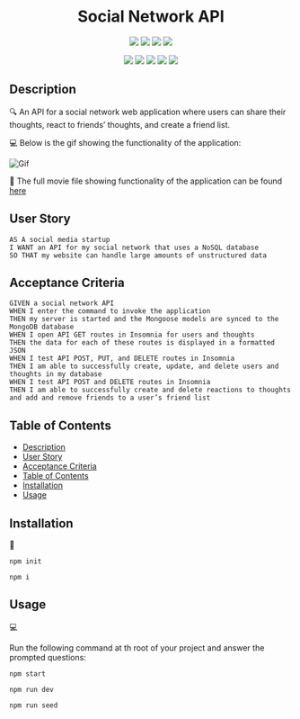 <h1 align="center">Social Network API</h1>
   
  
<p align="center">
    <img src="https://img.shields.io/github/repo-size/nguyendinhkhanhha296/Social-Network-API" />
    <img src="https://img.shields.io/github/languages/top/nguyendinhkhanhha296/Social-Network-API"  />
    <img src="https://img.shields.io/github/issues/nguyendinhkhanhha296/Social-Network-API" />
    <img src="https://img.shields.io/github/last-commit/nguyendinhkhanhha296/Social-Network-API" >
</p>
  
<p align="center">
    <img src="https://img.shields.io/badge/Javascript-yellow" />
    <img src="https://img.shields.io/badge/Insomnia-purple"  />
    <img src="https://img.shields.io/badge/-Node.js-green" />
    <img src="https://img.shields.io/badge/-json-red" >
    <img src="https://img.shields.io/badge/-mongoose-orange" />
</p>
   
## Description
  
🔍 An API for a social network web application where users can share their thoughts, react to friends’ thoughts, and create a friend list.  
  
💻 Below is the gif showing the functionality of the application:
  
![Gif]()
  
🎥 The full movie file showing functionality of the application can be found [here]()  
  
## User Story
  
```
AS A social media startup
I WANT an API for my social network that uses a NoSQL database
SO THAT my website can handle large amounts of unstructured data
```
  
## Acceptance Criteria
  
``` 
GIVEN a social network API
WHEN I enter the command to invoke the application
THEN my server is started and the Mongoose models are synced to the MongoDB database
WHEN I open API GET routes in Insomnia for users and thoughts
THEN the data for each of these routes is displayed in a formatted JSON
WHEN I test API POST, PUT, and DELETE routes in Insomnia
THEN I am able to successfully create, update, and delete users and thoughts in my database
WHEN I test API POST and DELETE routes in Insomnia
THEN I am able to successfully create and delete reactions to thoughts and add and remove friends to a user’s friend list
```
  
## Table of Contents
- [Description](#description)
- [User Story](#user-story)
- [Acceptance Criteria](#acceptance-criteria)
- [Table of Contents](#table-of-contents)
- [Installation](#installation)
- [Usage](#usage)

## Installation
💾   
  
`npm init`
  
`npm i`

## Usage
💻   
  
Run the following command at th root of your project and answer the prompted questions:
  
`npm start`

`npm run dev`

`npm run seed`